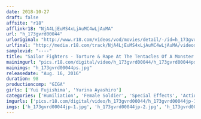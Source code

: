 ```yaml
---
date: 2018-10-27
draft: false
affsite: "r18"
afflinkr18: "NjA4LjEuMS4xLjAuMC4wLjAuMA"
url: "h_173gvrd00044"
urloriginal: "http://www.r18.com/videos/vod/movies/detail/-/id=h_173gvrd00044"
urlfinal: "http://media.r18.com/track/NjA4LjEuMS4xLjAuMC4wLjAuMA/videos/vod/movies/detail/-/id=h_173gvrd00044"
samplevid: "----"
title: "Sailor Fighters - Torture & Rape At The Tentacles Of A Monster First Part"
mainimgurl: "pics.r18.com/digital/video/h_173gvrd00044/h_173gvrd00044ps.jpg"
mainimgs: "h_173gvrd00044ps.jpg"
releasedate: "Aug. 16, 2016"
duration: 98
productioncomp: "GIGA"
girls: ['Yui Fujishima', 'Yurina Ayashiro']
categories: ['Humiliation', 'Female Soldier', 'Special Effects', 'Action']
imgurls: ['pics.r18.com/digital/video/h_173gvrd00044/h_173gvrd00044jp-1.jpg', 'pics.r18.com/digital/video/h_173gvrd00044/h_173gvrd00044jp-2.jpg', 'pics.r18.com/digital/video/h_173gvrd00044/h_173gvrd00044jp-3.jpg', 'pics.r18.com/digital/video/h_173gvrd00044/h_173gvrd00044jp-4.jpg', 'pics.r18.com/digital/video/h_173gvrd00044/h_173gvrd00044jp-5.jpg', 'pics.r18.com/digital/video/h_173gvrd00044/h_173gvrd00044jp-6.jpg', 'pics.r18.com/digital/video/h_173gvrd00044/h_173gvrd00044jp-7.jpg', 'pics.r18.com/digital/video/h_173gvrd00044/h_173gvrd00044jp-8.jpg', 'pics.r18.com/digital/video/h_173gvrd00044/h_173gvrd00044jp-9.jpg', 'pics.r18.com/digital/video/h_173gvrd00044/h_173gvrd00044jp-10.jpg', 'pics.r18.com/digital/video/h_173gvrd00044/h_173gvrd00044jp-11.jpg', 'pics.r18.com/digital/video/h_173gvrd00044/h_173gvrd00044jp-12.jpg', 'pics.r18.com/digital/video/h_173gvrd00044/h_173gvrd00044jp-13.jpg', 'pics.r18.com/digital/video/h_173gvrd00044/h_173gvrd00044jp-14.jpg', 'pics.r18.com/digital/video/h_173gvrd00044/h_173gvrd00044jp-15.jpg', 'pics.r18.com/digital/video/h_173gvrd00044/h_173gvrd00044jp-16.jpg', 'pics.r18.com/digital/video/h_173gvrd00044/h_173gvrd00044jp-17.jpg', 'pics.r18.com/digital/video/h_173gvrd00044/h_173gvrd00044jp-18.jpg', 'pics.r18.com/digital/video/h_173gvrd00044/h_173gvrd00044jp-19.jpg', 'pics.r18.com/digital/video/h_173gvrd00044/h_173gvrd00044jp-20.jpg']
imgs: ['h_173gvrd00044jp-1.jpg', 'h_173gvrd00044jp-2.jpg', 'h_173gvrd00044jp-3.jpg', 'h_173gvrd00044jp-4.jpg', 'h_173gvrd00044jp-5.jpg', 'h_173gvrd00044jp-6.jpg', 'h_173gvrd00044jp-7.jpg', 'h_173gvrd00044jp-8.jpg', 'h_173gvrd00044jp-9.jpg', 'h_173gvrd00044jp-10.jpg', 'h_173gvrd00044jp-11.jpg', 'h_173gvrd00044jp-12.jpg', 'h_173gvrd00044jp-13.jpg', 'h_173gvrd00044jp-14.jpg', 'h_173gvrd00044jp-15.jpg', 'h_173gvrd00044jp-16.jpg', 'h_173gvrd00044jp-17.jpg', 'h_173gvrd00044jp-18.jpg', 'h_173gvrd00044jp-19.jpg', 'h_173gvrd00044jp-20.jpg']
---
```

